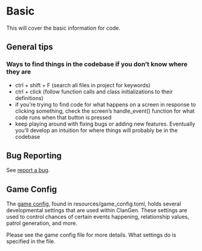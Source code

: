 # Basic
This will cover the basic information for code.

## General tips
### Ways to find things in the codebase if you don’t know where they are
* ctrl + shift + F (search all files in project for keywords)
* ctrl + click (follow function calls and class initializations to their definitions)
* if you’re trying to find code for what happens on a screen in response to clicking something, check the screen’s handle_event() function for what code runs when that button is pressed
* keep playing around with fixing bugs or adding new features. Eventually you’ll develop an intuition for where things will probably be in the codebase

## Bug Reporting

See [report a bug](../../report-a-bug.md).
## Game Config
The [game config](https://github.com/ClanGenOfficial/clangen/blob/development/resources/game_config.toml), found in 
resources/game_config.toml, holds several developmental settings that are used within ClanGen. These settings are 
used to control chances of certain events happening, relationship values, patrol generation, and more.

Please see the game config file for more details. What settings do is specified in the file.
